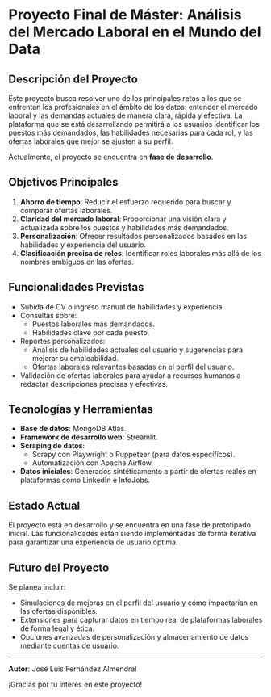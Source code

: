 # Proyecto Final de Máster: Análisis del Mercado Laboral en el Mundo del Data

## Descripción del Proyecto

Este proyecto busca resolver uno de los principales retos a los que se enfrentan los profesionales en el ámbito de los datos: entender el mercado laboral y las demandas actuales de manera clara, rápida y efectiva. La plataforma que se está desarrollando permitirá a los usuarios identificar los puestos más demandados, las habilidades necesarias para cada rol, y las ofertas laborales que mejor se ajusten a su perfil.

Actualmente, el proyecto se encuentra en **fase de desarrollo**.

## Objetivos Principales

1. **Ahorro de tiempo**: Reducir el esfuerzo requerido para buscar y comparar ofertas laborales.
2. **Claridad del mercado laboral**: Proporcionar una visión clara y actualizada sobre los puestos y habilidades más demandados.
3. **Personalización**: Ofrecer resultados personalizados basados en las habilidades y experiencia del usuario.
4. **Clasificación precisa de roles**: Identificar roles laborales más allá de los nombres ambiguos en las ofertas.

## Funcionalidades Previstas

- Subida de CV o ingreso manual de habilidades y experiencia.
- Consultas sobre:
  - Puestos laborales más demandados.
  - Habilidades clave por cada puesto.
- Reportes personalizados:
  - Análisis de habilidades actuales del usuario y sugerencias para mejorar su empleabilidad.
  - Ofertas laborales relevantes basadas en el perfil del usuario.
- Validación de ofertas laborales para ayudar a recursos humanos a redactar descripciones precisas y efectivas.

## Tecnologías y Herramientas

- **Base de datos**: MongoDB Atlas.
- **Framework de desarrollo web**: Streamlit.
- **Scraping de datos**:
  - Scrapy con Playwright o Puppeteer (para datos específicos).
  - Automatización con Apache Airflow.
- **Datos iniciales**: Generados sintéticamente a partir de ofertas reales en plataformas como LinkedIn e InfoJobs.

## Estado Actual

El proyecto está en desarrollo y se encuentra en una fase de prototipado inicial. Las funcionalidades están siendo implementadas de forma iterativa para garantizar una experiencia de usuario óptima.

## Futuro del Proyecto

Se planea incluir:
- Simulaciones de mejoras en el perfil del usuario y cómo impactarían en las ofertas disponibles.
- Extensiones para capturar datos en tiempo real de plataformas laborales de forma legal y ética.
- Opciones avanzadas de personalización y almacenamiento de datos mediante cuentas de usuario.

---

**Autor**: José Luis Fernández Almendral  

¡Gracias por tu interés en este proyecto!
